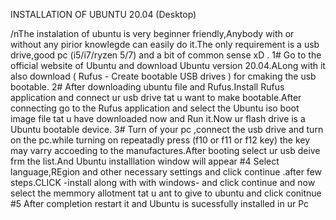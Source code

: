 INSTALLATION OF UBUNTU 20.04 (Desktop)

/nThe instalation of ubuntu is very beginner friendly,Anybody with or without any pirior knowlegde can easily do it.The only requirement is a usb drive,good pc (i5/i7/ryzen 5/7) and a bit of common sense xD .
1# Go to the official website of Ubuntu and download Ubuntu version 20.04.ALong with it also download ( Rufus - Create bootable USB drives  ) for cmaking the usb bootable.
2# After downloading ubuntu file and Rufus.Install Rufus application and connect ur usb drive tat u want to make bootable.After connecting go to the Rufus application and select the Ubuntu iso boot image file tat u have downloaded now and Run it.Now ur flash drive is a Ubuntu bootable device.
3# Turn of your pc ,connect the usb drive and turn on the pc.while  turning on repeatadly press (f10 or f11 or f12 key) the key may varry accoeding to the manufactures.After booting select ur usb deive frm the list.And Ubuntu installlation window will appear
#4 Select language,REgion and other necessary settings and click continue .after few steps.CLICK -install along with with windows- and click continue and now select the memmory allotment tat u ant to give to ubuntu and click conitnue
#5 After completion restart it and Ubuntu is sucessfully installed in ur Pc
